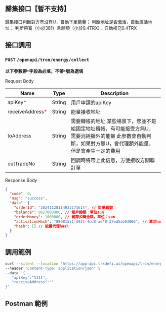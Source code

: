## 歸集接口【暂不支持】
歸集接口判斷對方有沒有U，自動下單能量；
判斷地址是否激活，自動激活地址；
判斷帶寬（小於381）且餘額（小於0.4TRX），自動補充0.4TRX

## 接口調用
### `POST` `/openapi/tron/energy/collect`
**以下參數帶`*`字段為必填，不帶`*`號為選填**

Request Body

| Name                                           | Type    | Description                                                                     |
|------------------------------------------------|---------|---------------------------------------------------------------------------------|
| apiKey<span style="color:red">*</span>         | String  | 用戶申請的apiKey                                                                     |
| receiveAddress<span style="color:red">*</span> | String  | 能量接收地址                                                                          |
| toAddress                                      | String  | 需要轉帳的地址 某些場景下，您並不是給固定地址轉帳，有可能接受方無U，需要消耗額外的能量 此參數會自動判斷，如果對方無U，會代理額外能量，但是會產生一定的費用 |
| outTradeNo                                     | String  | 回調時將帶上此信息，方便接收方關聯訂單 |



Response Body
```JSON
{
  "code": 0,
  "msg": "success",
  "data": {
    "orderId": "20241128114923171614", // 訂單編號
    "balance": 8627000000, // 帳戶餘額：單位sun
    "orderMoney": 1000000, // 實際扣費金額，單位：sun
    "activationHash": "88081551-d921-4cd8-ae40-37ed5ab0d066", // 激活hash
    "hash": [] // 能量代理hash
  }
}


```

## 調用範例
```bash
curl --silent --location 'https://app-api.trxdefi.ai/openapi/tron/energy/collect' \
--header 'Content-Type: application/json' \
--data '{
   "apiKey":"1111",
   "receiveAddress":""
}'

```

## Postman 範例


